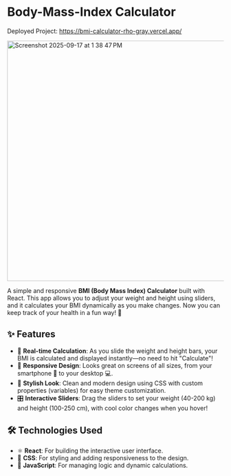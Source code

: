 #  Body-Mass-Index Calculator

Deployed Project: https://bmi-calculator-rho-gray.vercel.app/

<img width="619" height="559" alt="Screenshot 2025-09-17 at 1 38 47 PM" src="https://github.com/user-attachments/assets/328386c0-bae4-4987-bd86-b4afec8e0f07" />

A simple and responsive **BMI (Body Mass Index) Calculator** built with React. This app allows you to adjust your weight and height using sliders, and it calculates your BMI dynamically as you make changes. Now you can keep track of your health in a fun way! 🎯

## ✨ Features

- 🧠 **Real-time Calculation**: As you slide the weight and height bars, your BMI is calculated and displayed instantly—no need to hit "Calculate"!
- 📱 **Responsive Design**: Looks great on screens of all sizes, from your smartphone 📲 to your desktop 💻.
- 🎨 **Stylish Look**: Clean and modern design using CSS with custom properties (variables) for easy theme customization.
- 🎛️ **Interactive Sliders**: Drag the sliders to set your weight (40-200 kg) and height (100-250 cm), with cool color changes when you hover!

## 🛠️ Technologies Used

- ⚛️ **React**: For building the interactive user interface.
- 🎨 **CSS**: For styling and adding responsiveness to the design.
- 📜 **JavaScript**: For managing logic and dynamic calculations.
